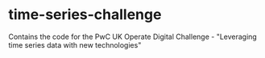 # time-series-challenge
Contains the code for the PwC UK Operate Digital Challenge - "Leveraging time series data with new technologies"
